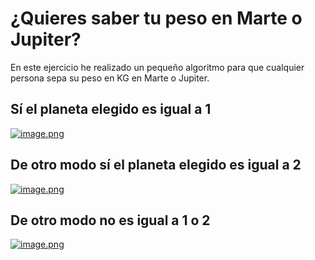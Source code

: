 # ¿Quieres saber tu peso en Marte o Jupiter?

En este ejercicio he realizado un pequeño algoritmo para que cualquier persona sepa su peso en KG en Marte o Jupiter.


## Sí el planeta elegido es igual a 1

[![image.png](https://i.postimg.cc/XYD390fg/image.png)](https://postimg.cc/k28kdzhV)


## De otro modo sí el planeta elegido es igual a 2

[![image.png](https://i.postimg.cc/YqhdhKS7/image.png)](https://postimg.cc/GHnF5fYg)


## De otro modo no es igual a 1 o 2

[![image.png](https://i.postimg.cc/GmNtdD5r/image.png)](https://postimg.cc/rD1M9DTY)